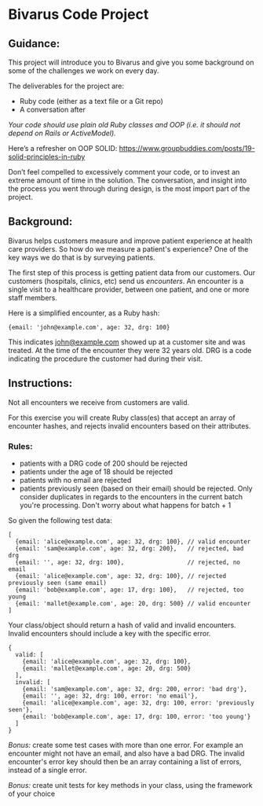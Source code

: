 # Bivarus Code Project

## Guidance:

This project will introduce you to Bivarus and give you some background on some of the challenges we work on every day.

The deliverables for the project are:

 - Ruby code (either as a text file or a Git repo)
 - A conversation after

*Your code should use plain old Ruby classes and OOP (i.e. it should not depend on Rails or ActiveModel).*

Here’s a refresher on OOP SOLID: https://www.groupbuddies.com/posts/19-solid-principles-in-ruby

Don’t feel compelled to excessively comment your code, or to invest an extreme amount of time in the solution.  The conversation, and insight into the process you went through during design, is the most import part of the project.

## Background:

Bivarus helps customers measure and improve patient experience at health care providers.  So how do we measure a patient's experience?  One of the key ways we do that is by surveying patients.

The first step of this process is getting patient data from our customers.  Our customers (hospitals, clinics, etc) send us *encounters*.  An encounter is a single visit to a healthcare provider, between one patient, and one or more staff members.

Here is a simplified encounter, as a Ruby hash:

```
{email: 'john@example.com', age: 32, drg: 100}
```

This indicates john@example.com showed up at a customer site and was treated.  At the time of the encounter they were 32 years old.  DRG is a code indicating the procedure the customer had during their visit.

## Instructions:

Not all encounters we receive from customers are valid.

For this exercise you will create Ruby class(es) that accept an array of encounter hashes, and rejects invalid encounters based on their attributes.

### Rules:

- patients with a DRG code of 200 should be rejected
- patients under the age of 18 should be rejected
- patients with no email are rejected
- patients previously seen (based on their email) should be rejected.  Only consider duplicates in regards to the encounters in the current batch you're processing.  Don't worry about what happens for batch + 1

So given the following test data:

```
[
  {email: 'alice@example.com', age: 32, drg: 100}, // valid encounter
  {email: 'sam@example.com', age: 32, drg: 200},   // rejected, bad drg
  {email: '', age: 32, drg: 100},                  // rejected, no email
  {email: 'alice@example.com', age: 32, drg: 100}, // rejected previously seen (same email)
  {email: 'bob@example.com', age: 17, drg: 100},   // rejected, too young
  {email: 'mallet@example.com', age: 20, drg: 500} // valid encounter
]
```

Your class/object should return a hash of valid and invalid encounters.
Invalid encounters should include a key with the specific error.

```
{
  valid: [
    {email: 'alice@example.com', age: 32, drg: 100},
    {email: 'mallet@example.com', age: 20, drg: 500}
  ],
  invalid: [
    {email: 'sam@example.com', age: 32, drg: 200, error: 'bad drg'},
    {email: '', age: 32, drg: 100, error: 'no email'},
    {email: 'alice@example.com', age: 32, drg: 100, error: 'previously seen'},
    {email: 'bob@example.com', age: 17, drg: 100, error: 'too young'}
  ]
}
```

*Bonus:* create some test cases with more than one error.  For example an encounter might not have an email, and also have a bad DRG.  The invalid encounter's error key should then be an array containing a list of errors, instead of a single error.

*Bonus:* create unit tests for key methods in your class, using the framework of your choice



